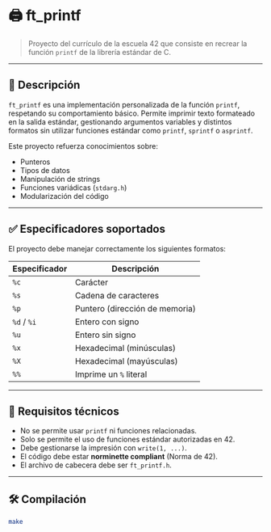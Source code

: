 # 🖨️ ft_printf

> Proyecto del currículo de la escuela 42 que consiste en recrear la función `printf` de la librería estándar de C.

---

## 📌 Descripción

`ft_printf` es una implementación personalizada de la función `printf`, respetando su comportamiento básico. Permite imprimir texto formateado en la salida estándar, gestionando argumentos variables y distintos formatos sin utilizar funciones estándar como `printf`, `sprintf` o `asprintf`.

Este proyecto refuerza conocimientos sobre:

- Punteros
- Tipos de datos
- Manipulación de strings
- Funciones variádicas (`stdarg.h`)
- Modularización del código

---

## ✅ Especificadores soportados

El proyecto debe manejar correctamente los siguientes formatos:

| Especificador | Descripción                      |
|---------------|----------------------------------|
| `%c`          | Carácter                         |
| `%s`          | Cadena de caracteres             |
| `%p`          | Puntero (dirección de memoria)   |
| `%d` / `%i`   | Entero con signo                 |
| `%u`          | Entero sin signo                 |
| `%x`          | Hexadecimal (minúsculas)         |
| `%X`          | Hexadecimal (mayúsculas)         |
| `%%`          | Imprime un `%` literal           |

---

## 🧠 Requisitos técnicos

- No se permite usar `printf` ni funciones relacionadas.
- Solo se permite el uso de funciones estándar autorizadas en 42.
- Debe gestionarse la impresión con `write(1, ...)`.
- El código debe estar **norminette compliant** (Norma de 42).
- El archivo de cabecera debe ser `ft_printf.h`.

---

## 🛠️ Compilación

```bash
make

